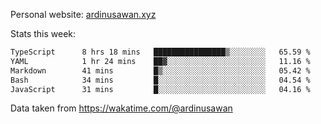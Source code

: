 Personal website: [ardinusawan.xyz](https://ardinusawan.xyz)

Stats this week:
<!--START_SECTION:waka-->

```txt
TypeScript      8 hrs 18 mins   ████████████████▒░░░░░░░░   65.59 %
YAML            1 hr 24 mins    ██▓░░░░░░░░░░░░░░░░░░░░░░   11.16 %
Markdown        41 mins         █▒░░░░░░░░░░░░░░░░░░░░░░░   05.42 %
Bash            34 mins         █░░░░░░░░░░░░░░░░░░░░░░░░   04.54 %
JavaScript      31 mins         █░░░░░░░░░░░░░░░░░░░░░░░░   04.16 %
```

<!--END_SECTION:waka-->
Data taken from https://wakatime.com/@ardinusawan
